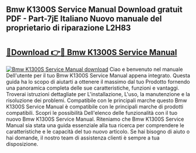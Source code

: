## Bmw K1300S Service Manual Download gratuit PDF - Part-7jE Italiano Nuovo manuale del proprietario di riparazione L2H83

# <h2><a href="http://dfbvhk.blite.top/?on=Bmw+K1300S+Service+Manual">🔗Download 👉🔴 Bmw K1300S Service Manual</a></h2>

[![Bmw K1300S Service Manual download](https://i.imgur.com/lujVjoI.png)](http://dfbvhk.blite.top/?on=Bmw+K1300S+Service+Manual)
Ciao e benvenuto nel manuale Dell'utente per il tuo Bmw K1300S Service Manual appena integrato. Questa guida ha lo scopo di aiutarti a ottenere il massimo dal tuo Prodotto fornendo una panoramica completa delle sue caratteristiche, funzioni e vantaggi. Troverai istruzioni dettagliate per L'installazione, L'uso, la manutenzione e la risoluzione dei problemi. Compatibile con le principali marche questo Bmw K1300S Service Manual è compatibile con le principali marche di prodotti compatibili. Scopri le possibilità Dell'elenco delle funzionalità con il tuo nuovo Bmw K1300S Service Manual. Riteniamo che Bmw K1300S Service Manual sia stata una guida essenziale alla tua ricerca per comprendere le caratteristiche e le capacità del tuo nuovo articolo. Se hai bisogno di aiuto o hai domande, il nostro team di assistenza clienti è sempre a tua disposizione.
